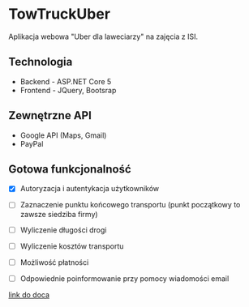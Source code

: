 # TowTruckUber
Aplikacja webowa "Uber dla laweciarzy" na zajęcia z ISI. 

## Technologia
 * Backend - ASP.NET Core 5
 * Frontend - JQuery, Bootsrap
## Zewnętrzne API
* Google API (Maps, Gmail)
* PayPal

## Gotowa funkcjonalność
- [x] Autoryzacja i autentykacja użytkowników
- [ ] Zaznaczenie punktu końcowego transportu (punkt początkowy to zawsze siedziba firmy)
- [ ] Wyliczenie długości drogi
- [ ] Wyliczenie kosztów transportu
- [ ] Możliwość płatności
- [ ] Odpowiednie poinformowanie przy pomocy wiadomości email 


[link do doca](https://docs.google.com/document/d/1yBf_gD4G0S993HsMRATjgMygjFOaXT2yZOR7zQXuZFc/edit)
